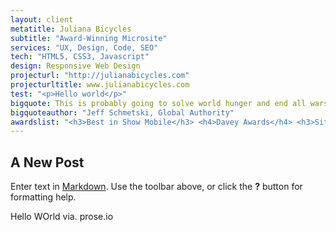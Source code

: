 ```yaml
---
layout: client
metatitle: Juliana Bicycles
subtitle: "Award-Winning Microsite"
services: "UX, Design, Code, SEO"
tech: "HTML5, CSS3, Javascript"
design: Responsive Web Design
projecturl: "http://julianabicycles.com"
projecturltitle: www.julianabicycles.com
test: "<p>Hello world</p>"
bigquote: This is probably going to solve world hunger and end all wars.
bigquoteauthor: "Jeff Schmetski, Global Authority"
awardslist: "<h3>Best in Show Mobile</h3> <h4>Davey Awards</h4> <h3>Site of the Month</h3> <h4>Web Designer Magazine</h4> <h3>Site of the Day</h3> <h4>Communication Arts</h4> <h3>Site of the Day</h3> <h4>Awwwards</h4>"
---
```

## A New Post

Enter text in [Markdown](http://daringfireball.net/projects/markdown/). Use the toolbar above, or click the **?** button for formatting help.

Hello WOrld via. prose.io
